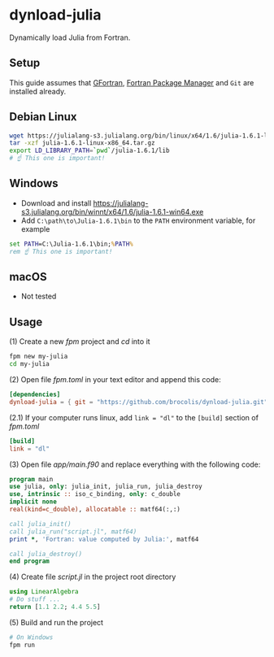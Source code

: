 # dynload-julia

Dynamically load Julia from Fortran.

## Setup
This guide assumes that [GFortran](https://gcc.gnu.org/fortran/), [Fortran Package Manager](https://github.com/fortran-lang/fpm)
and `Git` are installed already.

## Debian Linux
```sh
wget https://julialang-s3.julialang.org/bin/linux/x64/1.6/julia-1.6.1-linux-x86_64.tar.gz
tar -xzf julia-1.6.1-linux-x86_64.tar.gz
export LD_LIBRARY_PATH=`pwd`/julia-1.6.1/lib
# ☝️ This one is important!
```

## Windows
- Download and install https://julialang-s3.julialang.org/bin/winnt/x64/1.6/julia-1.6.1-win64.exe
- Add `C:\path\to\Julia-1.6.1\bin` to the `PATH` environment variable, for example
```bat
set PATH=C:\Julia-1.6.1\bin;%PATH%
rem ☝️ This one is important!
```

## macOS
- Not tested

## Usage
(1) Create a new _fpm_ project and _cd_ into it
```sh
fpm new my-julia
cd my-julia
```
(2) Open file _fpm.toml_ in your text editor and append this code:
```toml
[dependencies]
dynload-julia = { git = "https://github.com/brocolis/dynload-julia.git" }
```

(2.1) If your computer runs linux, add `link = "dl"` to the `[build]` section of  _fpm.toml_
```toml
[build]
link = "dl"
```

(3) Open file _app/main.f90_ and replace everything with the following code:
```fortran
program main
use julia, only: julia_init, julia_run, julia_destroy
use, intrinsic :: iso_c_binding, only: c_double
implicit none
real(kind=c_double), allocatable :: matf64(:,:)

call julia_init()
call julia_run("script.jl", matf64)
print *, 'Fortran: value computed by Julia:', matf64

call julia_destroy()
end program
```
(4) Create file _script.jl_ in the project root directory
```julia
using LinearAlgebra
# Do stuff ...
return [1.1 2.2; 4.4 5.5]
```

(5) Build and run the project
```sh
# On Windows
fpm run
```
